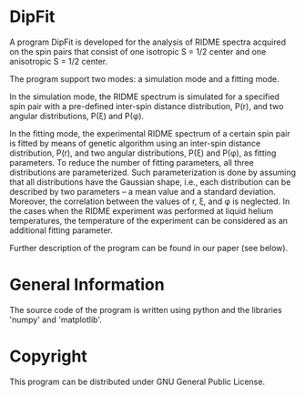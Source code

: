 DipFit
=========
A program DipFit is developed for the analysis of RIDME spectra acquired on the spin pairs that consist of one isotropic S = 1/2 center and one anisotropic S = 1/2 center.

The program support two modes: a simulation mode and a fitting mode.

In the simulation mode, the RIDME spectrum is simulated for a specified spin pair with a pre-defined inter-spin distance distribution, P(r), and two angular distributions, P(ξ) and P(φ). 

In the fitting mode, the experimental RIDME spectrum of a certain spin pair is fitted by means of genetic algorithm using an inter-spin  distance distribution, P(r), and two angular distributions, P(ξ) and P(φ), as fitting parameters. To reduce the number of fitting parameters, all three distributions are parameterized. Such parameterization is done by assuming that all distributions have the Gaussian shape, i.e., each distribution can be described by two parameters – a mean value and a standard deviation. Moreover, the correlation between the values of r, ξ, and φ is neglected. In the cases when the RIDME experiment was performed at liquid helium temperatures, the temperature of the experiment can be considered as an additional fitting parameter.

Further description of the program can be found in our paper (see below).

General Information
=========
The source code of the program is written using python and the libraries 'numpy' and 'matplotlib'. 

Copyright
=========
This program can be distributed under GNU General Public License.
